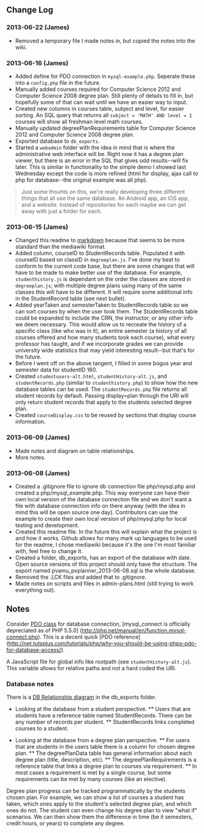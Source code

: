 Change Log
----------
### 2013-06-22 (James)
* Removed a temporary file I made notes in, but copied the notes into the wiki.

### 2013-06-16 (James)
* Added define for PDO connection in `mysql-example.php`. Seperate these into a `config.php` file in 
  the future.
* Manually added courses required for Computer Science 2012 and Computer Science 2008 degree plan. 
  Still plenty of details to fill in, but hopefully some of that can wait until we have an easier 
  way to input.
* Created new columns in courses table, subject and level, for easier sorting. An SQL query that
  returns all `subject = 'MATH' AND level = 1` courses will show all freshman level math courses.
* Manually updated degreePlanRequirements table for Computer Science 2012 and Computer Science 2008 
  degree plan.
* Exported database to `db_exports`.
* Started a `webadmin` folder with the idea in mind that is where the administrative web interface 
  will be. Right now it has a degree plan viewer, but there is an error in the SQL that gives odd 
  results--will fix later. This is similar in functionality to the simple demo I showed last
  Wednesday except the code is more refined (html for display, ajax call to php for database--the 
  original example was all php).
  
> Just some thouhts on this, we're really developing three different things that all use the same
  database. An Android app, an iOS app, and a website. Instead of repositories for each maybe we
  can get away with just a folder for each.

### 2013-06-15 (James)
* Changed this readme to [markdown](http://daringfireball.net/projects/markdown/) because that seems
  to be more standard than the mediawiki format.
* Added column, courseID to StudentRecords table. Populated it with courseID based on classID in
  `degreeplan.js`. I've done my best to conform to the current code base, but there are some changes
  that will have to be made to make better use of the database. For example, `studenthistory.js` is 
  dependant on the order the classes are stored in `degreeplan.js`; with multiple degree plans using
  many of the same classes this will have to be different. It will require some additional
  info in the StudentRecord table (see next bullet).
* Added yearTaken and semesterTaken to StudentRecords table so we can sort courses by when the user
  took them. The StudentRecords table could be expanded to include the CRN, the instructor, or any 
  other info we deem necessary. This would allow us to recreate the history of a specific class 
  (like who was in it), an entire semester (a history of all courses offered and how many students 
  took each course), what every professor has taught, and if we incorporate grades we can provide
  university wide statistics that may yield interesting result--but that's for the future.
* Before I went off on the above tangent, I filled in some bogus year and semester data for
  studentID 160.
* Created `studentusers-alt.html`, `studentHistory-alt.js`, and `studentRecords.php` (similar to 
  `studenthistory.php`) to show how the new database tables can be used. The `studentRecords.php` 
  file returns all student records by default. Passing display=plan through the URI will only return 
  student records that apply to the students selected degree plan.
* Created `courseDisplay.css` to be reused by sections that display course information.

### 2013-06-09 (James)
* Made notes and diagram on table relationships.
* More notes.

### 2013-06-08 (James)
* Created a .gitignore file to ignore db connection file php/mysql.php and created a 
  php/mysql_example.php. This way everyone can have their own local version of the database 
  connection file and we don't want a file with database connection info on there anyway (with the 
  idea in mind this will be open source one day). Contributors can use the example to create their 
  own local version of php/mysql.php for local testing and development.
* Created this readme file. In the future this will explain what the project is and how it works. 
  Github allows for many mark up languages to be used for the readme, I chose mediawiki because it's
  the one I'm most familiar with, feel free to change it.
* Created a folder, db_exports, has an export of the database with date. Open source versions of
  this project should only have the structure. The export named pvamu_pvplanner_2013-06-08.sql is 
  the whole database.
* Removed the .LCK files and added that to .gitignore.
* Made notes on scripts and files in admin-plans.html (still trying to work everything out).


Notes
-----
Consider [PDO class](http://www.php.net/manual/en/class.pdo.php) for database connection, 
[mysql_connect is officially depreciated as of PHP 5.5.0]
(http://php.net/manual/en/function.mysql-connect.php). This is a decent quick [PDO reference]
(http://net.tutsplus.com/tutorials/php/why-you-should-be-using-phps-pdo-for-database-access/).

A JavaScript file for global info like rootpath (see `studentHistory-alt.js`). This variable allows
for relative paths and not a hard coded the URI.

### Database notes
There is a [DB Relationship diagram](https://github.com/CSPVAMU/PantherTracksMobile/tree/master/db_exports)
in the db_exports folder.

* Looking at the database from a student perspective.
** Users that are students have a reference table named StudentRecords. There can be any number of 
   records per student.
** StudentRecords links completed courses to a student.

* Looking at the database from a degree plan perspective.
** For users that are students in the users table there is a column for chosen degree plan.
** The degreePlanData table has general information about each degree plan (title, description, etc).
** The degreePlanRequirements is a reference table that links a degree plan to courses via requirement.
** In most cases a requirement is met by a single course, but some requirements can be met by many 
   courses (like an elective).

Degree plan progress can be tracked programmatically by the students chosen plan. For example, we 
can show a list of courses a student has taken, which ones apply to the student's selected degree 
plan, and which ones do not. The student can even change his degree plan to view "what if" 
scenarios. We can then show them the difference in time (be it semesters, credit hours, or years) 
to complete any degree.
